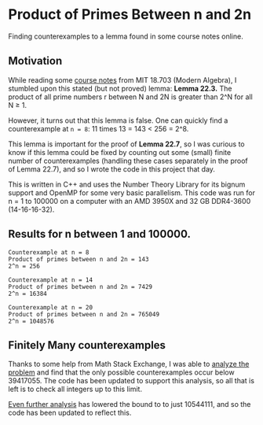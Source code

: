 # Product of Primes Between n and 2n

Finding counterexamples to a lemma found in some course notes online.

## Motivation
While reading some [course notes](https://ocw.mit.edu/courses/18-703-modern-algebra-spring-2013/resources/mit18_703s13_pra_l_22/) from MIT 18.703 (Modern Algebra), I stumbled upon this stated (but not proved) lemma:
**Lemma 22.3.** The product of all prime numbers r between N and 2N is greater than 2^N for all N ≥ 1.

However, it turns out that this lemma is false. One can quickly find a counterexample at `n = 8`: 11 times 13 = 143 < 256 = 2^8.

This lemma is important for the proof of **Lemma 22.7**, so I was curious to know if this lemma could be fixed by counting out some (small) finite number of counterexamples (handling these cases separately in the proof of Lemma 22.7), and so I wrote the code in this project that day.

This is written in C++ and uses the Number Theory Library for its bignum support and OpenMP for some very basic parallelism. This code was run for n = 1 to 100000 on a computer with an AMD 3950X and 32 GB DDR4-3600 (14-16-16-32).

## Results for n between 1 and 100000.
```
Counterexample at n = 8
Product of primes between n and 2n = 143
2^n = 256

Counterexample at n = 14
Product of primes between n and 2n = 7429
2^n = 16384

Counterexample at n = 20
Product of primes between n and 2n = 765049
2^n = 1048576
```

## Finitely Many counterexamples
Thanks to some help from Math Stack Exchange, I was able to [analyze the problem](https://math.stackexchange.com/a/4496606/114928) and find that the only possible counterexamples occur below 39417055. The code has been updated to support this analysis, so all that is left is to check all integers up to this limit.

[Even further analysis](https://math.stackexchange.com/a/4496643/114928) has lowered the bound to to just 10544111, and so the code has been updated to reflect this.
